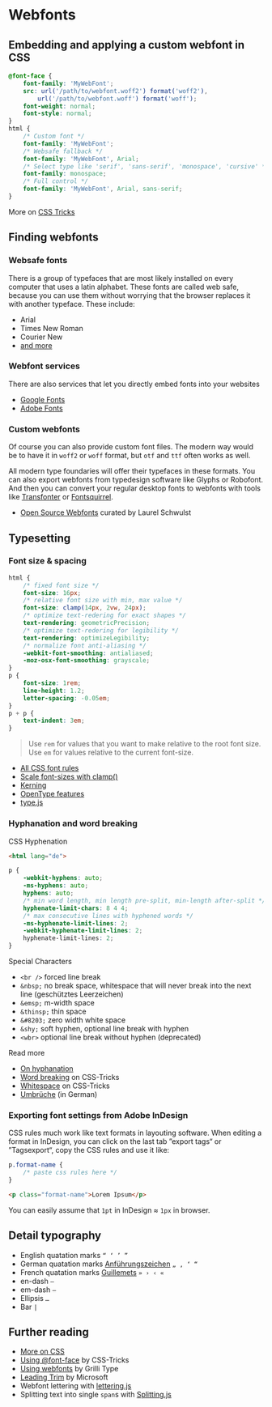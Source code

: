 # Webfonts

## Embedding and applying a custom webfont in CSS

```css
@font-face {
    font-family: 'MyWebFont';
    src: url('/path/to/webfont.woff2') format('woff2'),
        url('/path/to/webfont.woff') format('woff');
    font-weight: normal;
    font-style: normal;
}
html {
    /* Custom font */
    font-family: 'MyWebFont';
    /* Websafe fallback */
    font-family: 'MyWebFont', Arial;
    /* Select type like 'serif', 'sans-serif', 'monospace', 'cursive' */
    font-family: monospace;
    /* Full control */
    font-family: 'MyWebFont', Arial, sans-serif;
}
```

More on [CSS Tricks](https://css-tricks.com/snippets/css/using-font-face/)

## Finding webfonts

### Websafe fonts
There is a group of typefaces that are most likely installed on every computer that uses a latin alphabet. These fonts are called web safe, because you can use them without worrying that the browser replaces it with another typeface. These include:
- Arial
- Times New Roman
- Courier New
- [and more](https://www.w3schools.com/cssref/css_websafe_fonts.asp)

### Webfont services
There are also services that let you directly embed fonts into your websites

- [Google Fonts](https://font.google.com)
- [Adobe Fonts](https://fonts.adobe.com)

### Custom webfonts
Of course you can also provide custom font files. The modern way would be to have it in `woff2` or `woff` format, but `otf` and `ttf` often works as well.

All modern type foundaries will offer their typefaces in these formats. You can also export webfonts from typedesign software like Glyphs or Robofont. And then you can convert your regular desktop fonts to webfonts with tools like [Transfonter](https://transfonter.org) or [Fontsquirrel](https://www.fontsquirrel.com/tools/webfont-generator).

- [Open Source Webfonts](https://www.are.na/laurel-schwulst/open-source-web-fonts) curated by Laurel Schwulst

## Typesetting

### Font size & spacing
```css
html {
    /* fixed font size */
    font-size: 16px;
    /* relative font size with min, max value */
    font-size: clamp(14px, 2vw, 24px);
    /* optimize text-redering for exact shapes */
    text-rendering: geometricPrecision;
    /* optimize text-redering for legibility */
    text-rendering: optimizeLegibility;
    /* normalize font anti-aliasing */
    -webkit-font-smoothing: antialiased;
    -moz-osx-font-smoothing: grayscale;
}
p {
    font-size: 1rem;
    line-height: 1.2;
    letter-spacing: -0.05em;
}
p + p {
    text-indent: 3em;
}
```

> Use `rem` for values that you want to make relative to the root font size. Use `em` for values relative to the current font-size.

- [All CSS font rules](https://css-tricks.com/almanac/properties/f/font/)
- [Scale font-sizes with clamp()](https://css-tricks.com/linearly-scale-font-size-with-css-clamp-based-on-the-viewport/)
- [Kerning](https://css-tricks.com/almanac/properties/f/font-kerning/)
- [OpenType features](https://developer.mozilla.org/de/docs/Web/CSS/font-feature-settings)
- [type.js](http://typejs.org/)

### Hyphanation and word breaking

CSS Hyphenation
```html
<html lang="de">
```
```css
p {
    -webkit-hyphens: auto;
    -ms-hyphens: auto;
    hyphens: auto;
    /* min word length, min length pre-split, min-length after-split */
    hyphenate-limit-chars: 8 4 4;
    /* max consecutive lines with hyphened words */
    -ms-hyphenate-limit-lines: 2;
    -webkit-hyphenate-limit-lines: 2;
    hyphenate-limit-lines: 2;
}
```

Special Characters
- `<br />` forced line break
- `&nbsp;` no break space, whitespace that will never break into the next line (geschütztes Leerzeichen)
- `&emsp;` m-width space
- `&thinsp;` thin space
- `&#8203;` zero width white space
- `&shy;` soft hyphen, optional line break with hyphen
- `<wbr>` optional line break without hyphen (deprecated)

Read more
- [On hyphanation](https://medium.com/clear-left-thinking/all-you-need-to-know-about-hyphenation-in-css-2baee2d89179)
- [Word breaking](https://css-tricks.com/almanac/properties/w/word-break/) on CSS-Tricks
- [Whitespace](https://css-tricks.com/almanac/properties/w/whitespace/) on CSS-Tricks
- [Umbrüche](https://www.stichpunkt.de/html/umbruch.html) (in German)

### Exporting font settings from Adobe InDesign
CSS rules much work like text formats in layouting software. When editing a format in InDesign, you can click on the last tab ”export tags“ or ”Tagsexport“, copy the CSS rules and use it like:
```css
p.format-name {
    /* paste css rules here */
}
```
```html
<p class="format-name">Lorem Ipsum</p>
```

You can easily assume that `1pt` in InDesign ≈ `1px` in browser.

## Detail typography

- English quatation marks `“ ‘ ’ ”`
- German quatation marks [Anführungszeichen](https://de.wikipedia.org/wiki/Anführungszeichen) `„ ‚ ‘ “`
- French quatation marks [Guillemets](https://en.wikipedia.org/wiki/Guillemets) `» › ‹ «`
- en-dash `–`
- em-dash `—`
- Ellipsis `…`
- Bar `|`

## Further reading

- [More on CSS](CSS.md)
- [Using @font-face](https://css-tricks.com/snippets/css/using-font-face/) by CSS-Tricks
- [Using webfonts](https://github.com/grillitype/web-fonts-guide) by Grilli Type
- [Leading Trim](https://medium.com/microsoft-design/leading-trim-the-future-of-digital-typesetting-d082d84b202) by Microsoft
- Webfont lettering with [lettering.js](http://letteringjs.com)
- Splitting text into single `span`s with [Splitting.js](https://splitting.js.org)
